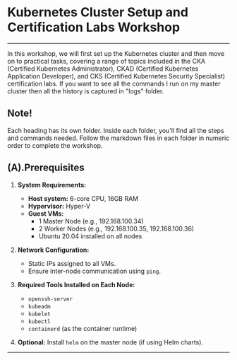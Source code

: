 # Kubernetes Cluster Setup and Certification Labs Workshop


---
In this workshop, we will first set up the Kubernetes cluster and then move on to practical tasks, covering a range of topics included in the CKA (Certified Kubernetes Administrator), CKAD (Certified Kubernetes Application Developer), and CKS (Certified Kubernetes Security Specialist) certification labs.
If you want to see all the commands I run on my master cluster then all the history is captured in "logs" folder.

## Note!
Each heading has its own folder. Inside each folder, you'll find all the steps and commands needed. Follow the markdown files in each folder in numeric order to complete the workshop.
## (A).Prerequisites

1. **System Requirements:**
   - **Host system:** 6-core CPU, 16GB RAM
   - **Hypervisor:** Hyper-V
   - **Guest VMs:**
     - 1 Master Node (e.g., 192.168.100.34)
     - 2 Worker Nodes (e.g., 192.168.100.35, 192.168.100.36)
     - Ubuntu 20.04 installed on all nodes

2. **Network Configuration:**
   - Static IPs assigned to all VMs.
   - Ensure inter-node communication using `ping`.

3. **Required Tools Installed on Each Node:**
   - `openssh-server`
   - `kubeadm`
   - `kubelet`
   - `kubectl`
   - `containerd` (as the container runtime)

4. **Optional:** Install `helm` on the master node (if using Helm charts).

---

